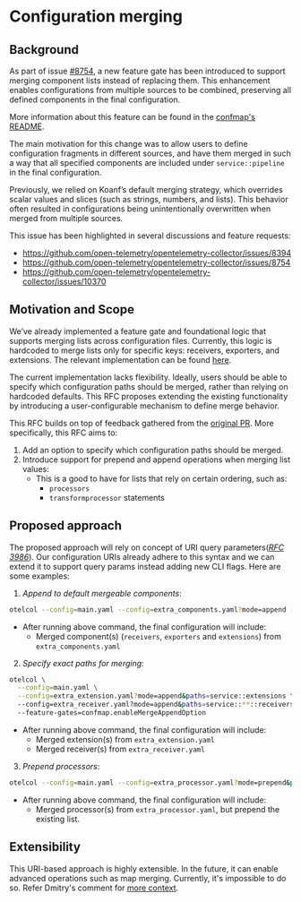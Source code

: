 # Configuration merging

## Background

As part of issue [#8754](https://github.com/open-telemetry/opentelemetry-collector/issues/8754), a new feature gate has been introduced to support merging component lists instead of replacing them. This enhancement enables configurations from multiple sources to be combined, preserving all defined components in the final configuration.

More information about this feature can be found in the [confmap's README](https://github.com/VihasMakwana/opentelemetry-collector/blob/7e731ce792c0318e6a179330a7bc600783ab0b29/confmap/README.md#experimental-append-merging-strategy-for-lists).

The main motivation for this change was to allow users to define configuration fragments in different sources, and have them merged in such a way that all specified components are included under `service::pipeline` in the final configuration.

Previously, we relied on Koanf’s default merging strategy, which overrides scalar values and slices (such as strings, numbers, and lists). This behavior often resulted in configurations being unintentionally overwritten when merged from multiple sources.

This issue has been highlighted in several discussions and feature requests:
- https://github.com/open-telemetry/opentelemetry-collector/issues/8394
- https://github.com/open-telemetry/opentelemetry-collector/issues/8754
- https://github.com/open-telemetry/opentelemetry-collector/issues/10370

## Motivation and Scope

We’ve already implemented a feature gate and foundational logic that supports merging lists across configuration files. Currently, this logic is hardcoded to merge lists only for specific keys: receivers, exporters, and extensions. The relevant implementation can be found [here](https://github.com/open-telemetry/opentelemetry-collector/blob/main/confmap/merge.go).

The current implementation lacks flexibility. Ideally, users should be able to specify which configuration paths should be merged, rather than relying on hardcoded defaults. 
This RFC proposes extending the existing functionality by introducing a user-configurable mechanism to define merge behavior.

This RFC builds on top of feedback gathered from the [original PR](https://github.com/open-telemetry/opentelemetry-collector/pull/12097).
More specifically, this RFC aims to:
1. Add an option to specify which configuration paths should be merged.
2. Introduce support for prepend and append operations when merging list values:
    - This is a good to have for lists that rely on certain ordering, such as:
        - `processors`
        - `transformprocessor` statements

## Proposed approach

The proposed approach will rely on concept of URI query parameters([_RFC 3986_](https://datatracker.ietf.org/doc/html/rfc3986#page-23)). Our configuration URIs already adhere to this syntax and we can extend it to support query params instead adding new CLI flags. 
Here are some examples:

1. _Append to default mergeable components_:
```bash
otelcol --config=main.yaml --config=extra_components.yaml?mode=append --feature-gates=confmap.enableMergeAppendOption
```

- After running above command, the final configuration will include:
    - Merged component(s) (`receivers`, `exporters` and `extensions`) from `extra_components.yaml`

2. _Specify exact paths for merging_:
```bash
otelcol \
  --config=main.yaml \
  --config=extra_extension.yaml?mode=append&paths=service::extensions \
  --config=extra_receiver.yaml?mode=append&paths=service::**::receivers \
  --feature-gates=confmap.enableMergeAppendOption
```

- After running above command, the final configuration will include:
    - Merged extension(s) from `extra_extension.yaml`
    - Merged receiver(s) from `extra_receiver.yaml`


3. _Prepend processors_:
```bash
otelcol --config=main.yaml --config=extra_processor.yaml?mode=prepend&paths=service::**::processors --feature-gates=confmap.enableMergeAppendOption
```

- After running above command, the final configuration will include:
    - Merged processor(s) from `extra_processor.yaml`, but prepend the existing list.

## Extensibility 

This URI-based approach is highly extensible. In the future, it can enable advanced operations such as map merging. Currently, it's impossible to do so.
Refer Dmitry's comment for [more context](https://github.com/open-telemetry/opentelemetry-collector/pull/12097#issuecomment-2679219217).